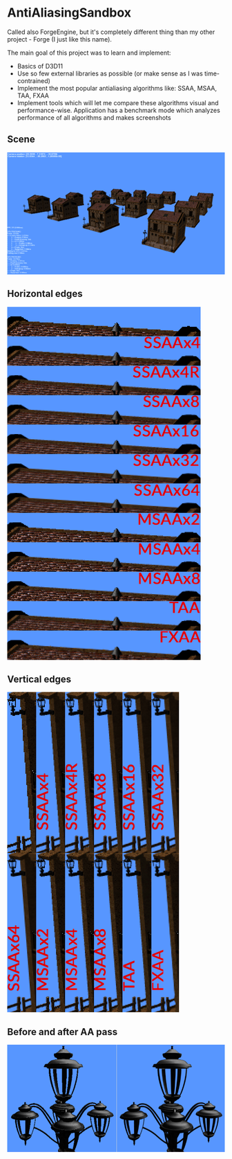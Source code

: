 # AntiAliasingSandbox
Called also ForgeEngine, but it's completely different thing than my other project - Forge (I just like this name).

The main goal of this project was to learn and implement:
- Basics of D3D11
- Use so few external libraries as possible (or make sense as I was time-contrained)
- Implement the most popular antialiasing algorithms like: SSAA, MSAA, TAA, FXAA
- Implement tools which will let me compare these algorithms visual and performance-wise. Application has a benchmark mode which analyzes performance of all algorithms and makes screenshots


## Scene
![Scene](Screenshots/Scene.png)


## Horizontal edges

![Horizontal](Screenshots/Horizontal.png)


## Vertical edges

![Vertical](Screenshots/Vertical.png)


## Before and after AA pass

![Geometric](Screenshots/GeometricAliasing.png)
